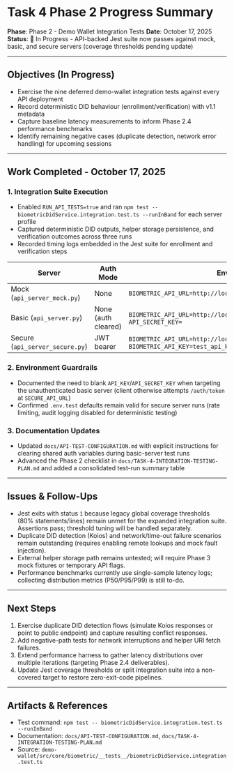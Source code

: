 # Task 4 Phase 2 Progress Summary

**Phase**: Phase 2 - Demo Wallet Integration Tests
**Date**: October 17, 2025
**Status**: 🚧 In Progress - API-backed Jest suite now passes against mock, basic, and secure servers (coverage thresholds pending update)

---

## Objectives (In Progress)
- Exercise the nine deferred demo-wallet integration tests against every API deployment
- Record deterministic DID behaviour (enrollment/verification) with v1.1 metadata
- Capture baseline latency measurements to inform Phase 2.4 performance benchmarks
- Identify remaining negative cases (duplicate detection, network error handling) for upcoming sessions

---

## Work Completed - October 17, 2025

### 1. Integration Suite Execution
- Enabled `RUN_API_TESTS=true` and ran `npm test -- biometricDidService.integration.test.ts --runInBand` for each server profile
- Captured deterministic DID outputs, helper storage persistence, and verification outcomes across three runs
- Recorded timing logs embedded in the Jest suite for enrollment and verification steps

| Server | Auth Mode | Env Overrides | Tests (pass/fail) | Enrollment (ms) | Verification (ms) |
| --- | --- | --- | --- | --- | --- |
| Mock (`api_server_mock.py`) | None | `BIOMETRIC_API_URL=http://localhost:8002` | 14/14 | 1.42 | 1.22 |
| Basic (`api_server.py`) | None (auth cleared) | `BIOMETRIC_API_URL=http://localhost:8000`, `API_KEY= API_SECRET_KEY=` | 14/14 | 1.34 | 1.17 |
| Secure (`api_server_secure.py`) | JWT bearer | `BIOMETRIC_API_URL=http://localhost:8001`, `BIOMETRIC_API_KEY=test_api_key_admin_32_chars_long_abcdef123456` | 14/14 | 2.24 | 1.90 |

### 2. Environment Guardrails
- Documented the need to blank `API_KEY`/`API_SECRET_KEY` when targeting the unauthenticated basic server (client otherwise attempts `/auth/token` at `SECURE_API_URL`)
- Confirmed `.env.test` defaults remain valid for secure server runs (rate limiting, audit logging disabled for deterministic testing)

### 3. Documentation Updates
- Updated `docs/API-TEST-CONFIGURATION.md` with explicit instructions for clearing shared auth variables during basic-server test runs
- Advanced the Phase 2 checklist in `docs/TASK-4-INTEGRATION-TESTING-PLAN.md` and added a consolidated test-run summary table

---

## Issues & Follow-Ups
- Jest exits with status `1` because legacy global coverage thresholds (80% statements/lines) remain unmet for the expanded integration suite. Assertions pass; threshold tuning will be handled separately.
- Duplicate DID detection (Koios) and network/time-out failure scenarios remain outstanding (requires enabling remote lookups and mock fault injection).
- External helper storage path remains untested; will require Phase 3 mock fixtures or temporary API flags.
- Performance benchmarks currently use single-sample latency logs; collecting distribution metrics (P50/P95/P99) is still to-do.

---

## Next Steps
1. Exercise duplicate DID detection flows (simulate Koios responses or point to public endpoint) and capture resulting conflict responses.
2. Add negative-path tests for network interruptions and helper URI fetch failures.
3. Extend performance harness to gather latency distributions over multiple iterations (targeting Phase 2.4 deliverables).
4. Update Jest coverage thresholds or split integration suite into a non-covered target to restore zero-exit-code pipelines.

---

## Artifacts & References
- Test command: `npm test -- biometricDidService.integration.test.ts --runInBand`
- Documentation: `docs/API-TEST-CONFIGURATION.md`, `docs/TASK-4-INTEGRATION-TESTING-PLAN.md`
- Source: `demo-wallet/src/core/biometric/__tests__/biometricDidService.integration.test.ts`
